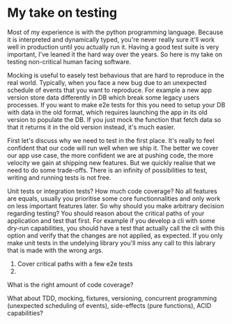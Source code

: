# My take on testing

Most of my experience is with the python programming language. Because it is interpreted and dynamically typed, you're never really sure it'll work well in production until you actually run it. Having a good test suite is very important, I've leaned it the hard way over the years. So here is my take on testing non-critical human facing software.

Mocking is useful to easely test behavious that are hard to reproduce in the real world. Typically, when you face a new bug due to an unexpected schedule of events that you want to reproduce. For example a new app version store data differently in DB which break some legacy users processes. If you want to make e2e tests for this you need to setup your DB with data in the old format, which requires launching the app in its old version to populate the DB. If you just mock the function that fetch data so that it returns it in the old version instead, it's much easier. 


First let's discuss why we need to test in the first place.
It's really to feel confident that our code will run well when we ship it.
The better we cover our app use case, the more confident we are at pushing code, the more velocity we gain at shipping new features.
But we quickly realise that we need to do some trade-offs. There is an infinity of possibilities to test, writing and running tests is not free.

Unit tests or integration tests? How much code coverage?
No all features are equals, usually you prioritise some core functionnalities and only work on less important features later.
So why should you make arbitrary decision regarding testing?
You should reason about the critical paths of your application and test that first. For example if you develop a cli with some dry-run capabilities, you should have a test that actually call the cli with this option and verify that the changes are not applied, as expected.
If you only make unit tests in the undelying library you'll miss any call to this labrary that is made with the wrong args.

1. Cover critical paths with a few e2e tests
2.


What is the right amount of code coverage?

What about TDD, mocking, fixtures, versioning, concurrent programming (unexpected scheduling of events), side-effects (pure functions), ACID capabilities?
